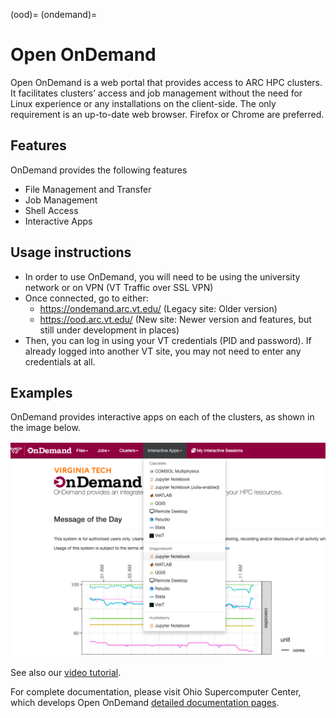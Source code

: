 (ood)=
(ondemand)=

# Open OnDemand

Open OnDemand is a web portal that provides access to ARC HPC clusters. It facilitates clusters’ access and job management without the need for Linux experience or any installations on the client-side. The only requirement is an up-to-date web browser. Firefox or Chrome are preferred.

## Features
OnDemand provides the following features

- File Management and Transfer
- Job Management
- Shell Access
- Interactive Apps

## Usage instructions

- In order to use OnDemand, you will need to be using the university network or on VPN (VT Traffic over SSL VPN)
- Once connected, go to either:
  - https://ondemand.arc.vt.edu/ (Legacy site: Older version)
  - https://ood.arc.vt.edu/ (New site: Newer version and features, but still under development in places)
- Then, you can log in using your VT credentials (PID and password). If already logged into another VT site, you may not need to enter any credentials at all.

## Examples

OnDemand provides interactive apps on each of the clusters, as shown in the image below.

![](ood.png)

See also our [video tutorial](https://video.vt.edu/media/ARCA+Open+OnDemand+for+Browser-based+Cluster+Access/1_nkp1ebuu/176584251 "Open OnDemand").

For complete documentation, please visit Ohio Supercomputer Center, which develops Open OnDemand [detailed documentation pages](https://www.osc.edu/resources/online_portals/ondemand).
